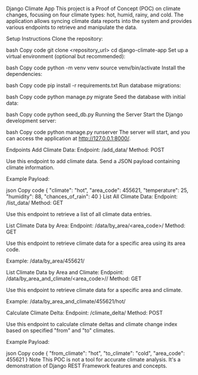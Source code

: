 Django Climate App
This project is a Proof of Concept (POC) on climate changes, focusing on four climate types: hot, humid, rainy, and cold. The application allows syncing climate data reports into the system and provides various endpoints to retrieve and manipulate the data.

Setup Instructions
Clone the repository:

bash
Copy code
git clone <repository_url>
cd django-climate-app
Set up a virtual environment (optional but recommended):

bash
Copy code
python -m venv venv
source venv/bin/activate
Install the dependencies:

bash
Copy code
pip install -r requirements.txt
Run database migrations:

bash
Copy code
python manage.py migrate
Seed the database with initial data:

bash
Copy code
python seed_db.py
Running the Server
Start the Django development server:

bash
Copy code
python manage.py runserver
The server will start, and you can access the application at http://127.0.0.1:8000/.

Endpoints
Add Climate Data:
Endpoint: /add_data/
Method: POST

Use this endpoint to add climate data. Send a JSON payload containing climate information.

Example Payload:

json
Copy code
{
    "climate": "hot",
    "area_code": 455621,
    "temperature": 25,
    "humidity": 88,
    "chances_of_rain": 40
}
List All Climate Data:
Endpoint: /list_data/
Method: GET

Use this endpoint to retrieve a list of all climate data entries.

List Climate Data by Area:
Endpoint: /data/by_area/<area_code>/
Method: GET

Use this endpoint to retrieve climate data for a specific area using its area code.

Example: /data/by_area/455621/

List Climate Data by Area and Climate:
Endpoint: /data/by_area_and_climate/<area_code>/<climate>/
Method: GET

Use this endpoint to retrieve climate data for a specific area and climate.

Example: /data/by_area_and_climate/455621/hot/

Calculate Climate Delta:
Endpoint: /climate_delta/
Method: POST

Use this endpoint to calculate climate deltas and climate change index based on specified "from" and "to" climates.

Example Payload:

json
Copy code
{
    "from_climate": "hot",
    "to_climate": "cold",
    "area_code": 455621
}
Note
This POC is not a tool for accurate climate analysis. It's a demonstration of Django REST Framework features and concepts.